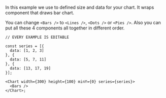 In this example we use [<Chart />](#Chart) to defined size and data for your chart. It wraps [<Bars />](#Bars) component 
that draws bar chart. 

You can change `<Bars />` to `<Lines />`, `<Dots />` or `<Pies />`. 
Also you can put all these 4 components all together in different order.

```
// EVERY EXAMPLE IS EDITABLE

const series = [{
  data: [1, 2, 3]
}, {
  data: [5, 7, 11]
}, {
  data: [13, 17, 19]
}];

<Chart width={300} height={100} minY={0} series={series}>
  <Bars />
</Chart>;
```
